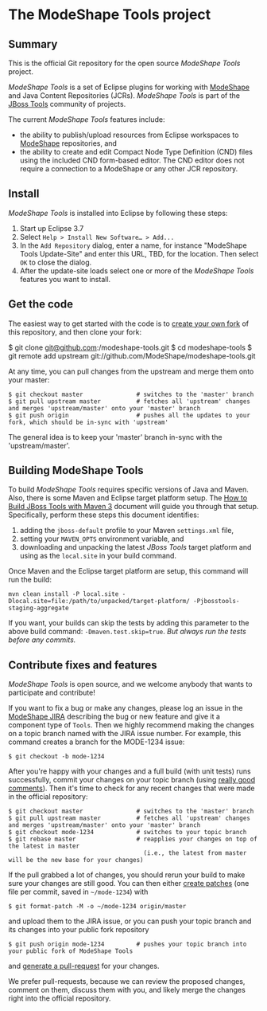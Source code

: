 # The ModeShape Tools project

## Summary

This is the official Git repository for the open source _ModeShape Tools_ project.

_ModeShape Tools_ is a set of Eclipse plugins for working with [ModeShape](http://www.jboss.org/modeshape) and Java Content Repositories (JCRs). _ModeShape Tools_ is part of the [JBoss Tools](http://www.jboss.org/tools) community of projects.

The current _ModeShape Tools_ features include:

- the ability to publish/upload resources from Eclipse workspaces to [ModeShape](http://www.jboss.org/modeshape) repositories, and
- the ability to create and edit Compact Node Type Definition (CND) files using the included CND form-based editor. The CND editor does not require a connection to a ModeShape or any other JCR repository.

## Install

_ModeShape Tools_ is installed into Eclipse by following these steps:

1. Start up Eclipse 3.7
1. Select `Help > Install New Software… > Add...`
1. In the `Add Repository` dialog, enter a name, for instance "ModeShape Tools Update-Site" and enter this URL, TBD, for the location. Then select `OK` to close the dialog.
1. After the update-site loads select one or more of the _ModeShape Tools_ features you want to install.

## Get the code

The easiest way to get started with the code is to [create your own fork](http://help.github.com/forking/) of this repository, and then clone your fork:

  $ git clone git@github.com:<you>/modeshape-tools.git
	$ cd modeshape-tools
	$ git remote add upstream git://github.com/ModeShape/modeshape-tools.git
	
At any time, you can pull changes from the upstream and merge them onto your master:

	$ git checkout master               # switches to the 'master' branch
	$ git pull upstream master          # fetches all 'upstream' changes and merges 'upstream/master' onto your 'master' branch
	$ git push origin                   # pushes all the updates to your fork, which should be in-sync with 'upstream'

The general idea is to keep your 'master' branch in-sync with the 'upstream/master'.

## Building ModeShape Tools

To build _ModeShape Tools_ requires specific versions of Java and Maven. Also, there is some Maven and Eclipse target platform setup. The [How to Build JBoss Tools with Maven 3](https://community.jboss.org/wiki/HowToBuildJBossToolsWithMaven3#OR_use_MavenAnt_to_get_it) document will guide you through that setup. Specifically, perform these steps this document identifies:

1. adding the `jboss-default` profile to your Maven `settings.xml` file,
1. setting your `MAVEN_OPTS` environment variable, and
1. downloading and unpacking the latest _JBoss Tools_ target platform and using as the `local.site` in your build command.

Once Maven and the Eclipse target platform are setup, this command will run the build:

`mvn clean install -P local.site -Dlocal.site=file:/path/to/unpacked/target-platform/ -Pjbosstools-staging-aggregate`

If you want, your builds can skip the tests by adding this parameter to the above build command: `-Dmaven.test.skip=true`. *But always run the tests before any commits.*

## Contribute fixes and features

_ModeShape Tools_ is open source, and we welcome anybody that wants to participate and contribute!

If you want to fix a bug or make any changes, please log an issue in the [ModeShape JIRA](https://issues.jboss.org/browse/MODE) describing the bug or new feature and give it a component type of `Tools`. Then we highly recommend making the changes on a topic branch named with the JIRA issue number. For example, this command creates a branch for the MODE-1234 issue:

	$ git checkout -b mode-1234

After you're happy with your changes and a full build (with unit tests) runs successfully, commit your changes on your topic branch (using [really good comments](http://community.jboss.org/wiki/ModeShapeDevelopmentGuidelines#Commits)). Then it's time to check for any recent changes that were made in the official repository:

	$ git checkout master               # switches to the 'master' branch
	$ git pull upstream master          # fetches all 'upstream' changes and merges 'upstream/master' onto your 'master' branch
	$ git checkout mode-1234            # switches to your topic branch
	$ git rebase master                 # reapplies your changes on top of the latest in master
	                                      (i.e., the latest from master will be the new base for your changes)

If the pull grabbed a lot of changes, you should rerun your build to make sure your changes are still good. You can then either [create patches](http://progit.org/book/ch5-2.html) (one file per commit, saved in `~/mode-1234`) with 

	$ git format-patch -M -o ~/mode-1234 origin/master

and upload them to the JIRA issue, or you can push your topic branch and its changes into your public fork repository

	$ git push origin mode-1234         # pushes your topic branch into your public fork of ModeShape Tools

and [generate a pull-request](http://help.github.com/pull-requests/) for your changes. 

We prefer pull-requests, because we can review the proposed changes, comment on them, discuss them with you, and likely merge the changes right into the official repository.